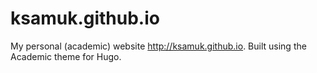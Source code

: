# ksamuk.github.io
My personal (academic) website http://ksamuk.github.io. Built using the Academic theme for Hugo.
